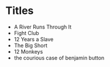 # Titles

- A River Runs Through It
- Fight Club
- 12 Years a Slave
- The Big Short
- 12 Monkeys
- the courious case of benjamin button
